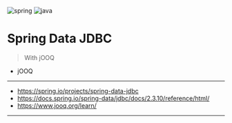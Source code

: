 ![spring](https://img.shields.io/badge/Spring%20boot-2.7.6-green)
![java](https://img.shields.io/badge/Java-11-red)

# Spring Data JDBC

> With jOOQ

- jOOQ

--- 

- https://spring.io/projects/spring-data-jdbc
- https://docs.spring.io/spring-data/jdbc/docs/2.3.10/reference/html/
- https://www.jooq.org/learn/

---
